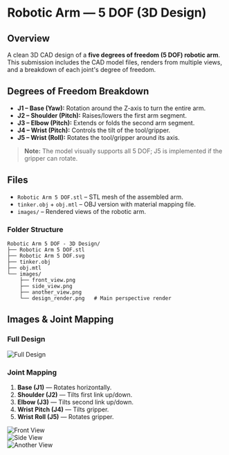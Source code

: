 # Robotic Arm — 5 DOF (3D Design)

## Overview
A clean 3D CAD design of a **five degrees of freedom (5 DOF) robotic arm**.  
This submission includes the CAD model files, renders from multiple views, and a breakdown of each joint's degree of freedom.

## Degrees of Freedom Breakdown
- **J1 – Base (Yaw):** Rotation around the Z-axis to turn the entire arm.
- **J2 – Shoulder (Pitch):** Raises/lowers the first arm segment.
- **J3 – Elbow (Pitch):** Extends or folds the second arm segment.
- **J4 – Wrist (Pitch):** Controls the tilt of the tool/gripper.
- **J5 – Wrist (Roll):** Rotates the tool/gripper around its axis.

> **Note:** The model visually supports all 5 DOF; J5 is implemented if the gripper can rotate.

## Files
- `Robotic Arm 5 DOF.stl` – STL mesh of the assembled arm.
- `tinker.obj` + `obj.mtl` – OBJ version with material mapping file.
- `images/` – Rendered views of the robotic arm.

### Folder Structure
```
Robotic Arm 5 DOF - 3D Design/
├── Robotic Arm 5 DOF.stl
├── Robotic Arm 5 DOF.svg
├── tinker.obj
├── obj.mtl
└── images/
    ├── front_view.png
    ├── side_view.png
    ├── another_view.png
    └── design_render.png   # Main perspective render
```

## Images & Joint Mapping

### Full Design
![Full Design](images/design_render.png)

### Joint Mapping
1. **Base (J1)** — Rotates horizontally.  
2. **Shoulder (J2)** — Tilts first link up/down.  
3. **Elbow (J3)** — Tilts second link up/down.  
4. **Wrist Pitch (J4)** — Tilts gripper.  
5. **Wrist Roll (J5)** — Rotates gripper.

![Front View](images/front_view.png)  
![Side View](images/side_view.png)  
![Another View](images/another_view.png)



